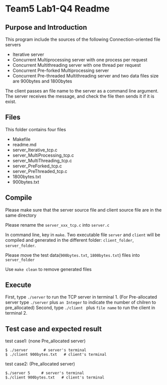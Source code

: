 # Team5 Lab1-Q4 Readme

## Purpose and Introduction
This program include the sources of the following Connection-oriented file servers
* Iterative server
* Concurrent Multiprocessing server with one process per request 
* Concurrent Multithreading server with one thread per request 
* Concurrent Pre-forked Multiprocessing server
* Concurrent Pre-threaded Multithreading server
and two data files size are 900bytes and 1800bytes

The client passes an file name to the server as a command line argument.  The server receives the message, and check the file then sends it if it is exist.

## Files
This folder contains four files
* Makefile
* readme.md
* server_Iterative_tcp.c
* server_MultiProcessing_tcp.c	
* server_MultiThreading_tcp.c
* server_PreForked_tcp.c
* server_PreThreaded_tcp.c
* 1800bytes.txt
* 900bytes.txt

## Compile
Please make sure that the server source file and client source file are in the same directory

Please rename the `server_xxx_tcp.c` into `server.c`

In command line, key in `make`.  Two executable file `server` and `client` will be compiled and generated in the different folder: `client_folder`, `server_folder`. 

Please move the test data(`900bytes.txt`, `1800bytes.txt`) files into `server_folder`

Use `make clean` to remove generated files

## Execute
First, type `./server` to run the TCP server in terminal 1.
(For Pre-allocated server type `./server` plus `an Integer` to indicate the number of chilren to pre_allocated)
Second, type `./client ` plus `file name` to run the client in terminal 2.

## Test case and expected result
test case1: (none Pre_allocated server)
```
$ ./server       # server's terminal
$ ./client 900bytes.txt   # client's terminal
```

test case2: (Pre_allocated server)
```
$./server 5     # server's terminal
$./client 900bytes.txt   # client's terminal
```
